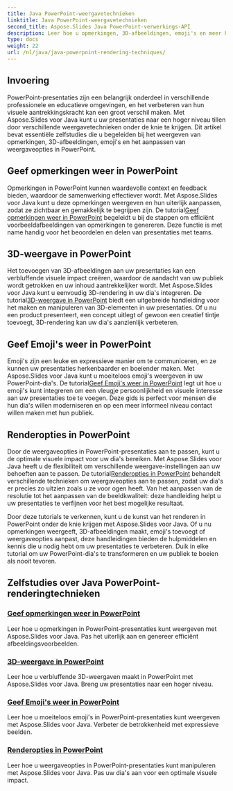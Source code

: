 ```yaml
---
title: Java PowerPoint-weergavetechnieken
linktitle: Java PowerPoint-weergavetechnieken
second_title: Aspose.Slides Java PowerPoint-verwerkings-API
description: Leer hoe u opmerkingen, 3D-afbeeldingen, emoji's en meer kunt weergeven in PowerPoint met behulp van Aspose.Slides voor Java. Uitgebreide tutorials voor verbeterde presentaties.
type: docs
weight: 22
url: /nl/java/java-powerpoint-rendering-techniques/
---
```


## Invoering

PowerPoint-presentaties zijn een belangrijk onderdeel in verschillende professionele en educatieve omgevingen, en het verbeteren van hun visuele aantrekkingskracht kan een groot verschil maken. Met Aspose.Slides voor Java kunt u uw presentaties naar een hoger niveau tillen door verschillende weergavetechnieken onder de knie te krijgen. Dit artikel bevat essentiële zelfstudies die u begeleiden bij het weergeven van opmerkingen, 3D-afbeeldingen, emoji's en het aanpassen van weergaveopties in PowerPoint.

## Geef opmerkingen weer in PowerPoint

 Opmerkingen in PowerPoint kunnen waardevolle context en feedback bieden, waardoor de samenwerking effectiever wordt. Met Aspose.Slides voor Java kunt u deze opmerkingen weergeven en hun uiterlijk aanpassen, zodat ze zichtbaar en gemakkelijk te begrijpen zijn. De tutorial[Geef opmerkingen weer in PowerPoint](./render-comments-powerpoint/) begeleidt u bij de stappen om efficiënt voorbeeldafbeeldingen van opmerkingen te genereren. Deze functie is met name handig voor het beoordelen en delen van presentaties met teams.

## 3D-weergave in PowerPoint

Het toevoegen van 3D-afbeeldingen aan uw presentaties kan een verbluffende visuele impact creëren, waardoor de aandacht van uw publiek wordt getrokken en uw inhoud aantrekkelijker wordt. Met Aspose.Slides voor Java kunt u eenvoudig 3D-rendering in uw dia's integreren. De tutorial[3D-weergave in PowerPoint](./3d-rendering-powerpoint/) biedt een uitgebreide handleiding voor het maken en manipuleren van 3D-elementen in uw presentaties. Of u nu een product presenteert, een concept uitlegt of gewoon een creatief tintje toevoegt, 3D-rendering kan uw dia's aanzienlijk verbeteren.

## Geef Emoji's weer in PowerPoint

 Emoji's zijn een leuke en expressieve manier om te communiceren, en ze kunnen uw presentaties herkenbaarder en boeiender maken. Met Aspose.Slides voor Java kunt u moeiteloos emoji's weergeven in uw PowerPoint-dia's. De tutorial[Geef Emoji's weer in PowerPoint](./render-emojis-powerpoint/) legt uit hoe u emoji's kunt integreren om een vleugje persoonlijkheid en visuele interesse aan uw presentaties toe te voegen. Deze gids is perfect voor mensen die hun dia's willen moderniseren en op een meer informeel niveau contact willen maken met hun publiek.

## Renderopties in PowerPoint

 Door de weergaveopties in PowerPoint-presentaties aan te passen, kunt u de optimale visuele impact voor uw dia's bereiken. Met Aspose.Slides voor Java heeft u de flexibiliteit om verschillende weergave-instellingen aan uw behoeften aan te passen. De tutorial[Renderopties in PowerPoint](./render-options-powerpoint/) behandelt verschillende technieken om weergaveopties aan te passen, zodat uw dia's er precies zo uitzien zoals u ze voor ogen heeft. Van het aanpassen van de resolutie tot het aanpassen van de beeldkwaliteit: deze handleiding helpt u uw presentaties te verfijnen voor het best mogelijke resultaat.

Door deze tutorials te verkennen, kunt u de kunst van het renderen in PowerPoint onder de knie krijgen met Aspose.Slides voor Java. Of u nu opmerkingen weergeeft, 3D-afbeeldingen maakt, emoji's toevoegt of weergaveopties aanpast, deze handleidingen bieden de hulpmiddelen en kennis die u nodig hebt om uw presentaties te verbeteren. Duik in elke tutorial om uw PowerPoint-dia's te transformeren en uw publiek te boeien als nooit tevoren.
## Zelfstudies over Java PowerPoint-renderingtechnieken
### [Geef opmerkingen weer in PowerPoint](./render-comments-powerpoint/)
Leer hoe u opmerkingen in PowerPoint-presentaties kunt weergeven met Aspose.Slides voor Java. Pas het uiterlijk aan en genereer efficiënt afbeeldingsvoorbeelden.
### [3D-weergave in PowerPoint](./3d-rendering-powerpoint/)
Leer hoe u verbluffende 3D-weergaven maakt in PowerPoint met Aspose.Slides voor Java. Breng uw presentaties naar een hoger niveau.
### [Geef Emoji's weer in PowerPoint](./render-emojis-powerpoint/)
Leer hoe u moeiteloos emoji's in PowerPoint-presentaties kunt weergeven met Aspose.Slides voor Java. Verbeter de betrokkenheid met expressieve beelden.
### [Renderopties in PowerPoint](./render-options-powerpoint/)
Leer hoe u weergaveopties in PowerPoint-presentaties kunt manipuleren met Aspose.Slides voor Java. Pas uw dia's aan voor een optimale visuele impact.